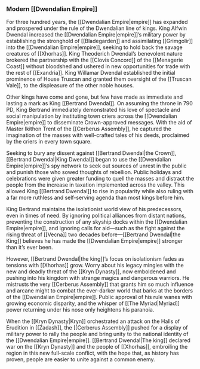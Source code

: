 ### Modern [[Dwendalian Empire]]

For three hundred years, the [[Dwendalian Empire|empire]] has expanded and prospered under the rule of the Dwendalian line of kings. King Alfwin Dwendal increased the [[Dwendalian Empire|empire]]’s military power by establishing the stronghold of [[Bladegarden]] and assimilating [[Grimgolir]] into the [[Dwendalian Empire|empire]], seeking to hold back the savage creatures of [[Xhorhas]]. King Theoderich Dwendal’s benevolent nature brokered the partnership with the [[Clovis Concord]] of the [[Menagerie Coast]] without bloodshed and ushered in new opportunities for trade with the rest of [[Exandria]]. King Willamar Dwendal established the initial prominence of House Truscan and granted them oversight of the [[Truscan Vale]], to the displeasure of the other noble houses.

Other kings have come and gone, but few have made as immediate and lasting a mark as King [[Bertrand Dwendal]]. On assuming the throne in 790 PD, King Bertrand immediately demonstrated his love of spectacle and social manipulation by instituting town criers across the [[Dwendalian Empire|empire]] to disseminate Crown-approved messages. With the aid of Master Ikithon Trent of the [[Cerberus Assembly]], he captured the imagination of the masses with well-crafted tales of his deeds, proclaimed by the criers in every town square.

Seeking to bury any dissent against [[Bertrand Dwendal|the Crown]], [[Bertrand Dwendal|King Dwendal]] began to use the [[Dwendalian Empire|empire]]’s spy network to seek out sources of unrest in the public and punish those who sowed thoughts of rebellion. Public holidays and celebrations were given greater funding to quell the masses and distract the people from the increase in taxation implemented across the valley. This allowed King [[Bertrand Dwendal]] to rise in popularity while also ruling with a far more ruthless and self-serving agenda than most kings before him.

King Bertrand maintains the isolationist world view of his predecessors, even in times of need. By ignoring political alliances from distant nations, preventing the construction of any skyship docks within the [[Dwendalian Empire|empire]], and ignoring calls for aid—such as the fight against the rising threat of [[Vecna]] two decades before—[[Bertrand Dwendal|the King]] believes he has made the [[Dwendalian Empire|empire]] stronger than it’s ever been.

However, [[Bertrand Dwendal|the king]]’s focus on isolationism fades as tensions with [[Xhorhas]] grow. Worry about his legacy mingles with the new and deadly threat of the [[Kryn Dynasty]], now emboldened and pushing into his kingdom with strange magics and dangerous warriors. He mistrusts the very [[Cerberus Assembly]] that grants him so much influence and arcane might to combat the ever-darker world that barks at the borders of the [[Dwendalian Empire|empire]]. Public approval of his rule wanes with growing economic disparity, and the whisper of [[The Myriad|Myriad]] power returning under his nose only heightens his paranoia.

When the [[Kryn Dynasty|Kryn]] orchestrated an attack on the Halls of Erudition in [[Zadash]], the [[Cerberus Assembly]] pushed for a display of military power to rally the people and bring unity to the national identity of the [[Dwendalian Empire|empire]]. [[Bertrand Dwendal|The king]] declared war on the [[Kryn Dynasty]] and the people of [[Xhorhas]], embroiling the region in this new full-scale conflict, with the hope that, as history has proven, people are easier to unite against a common enemy.